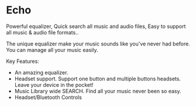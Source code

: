 # Echo

Powerful equalizer, Quick search all music and audio files, Easy to support all music & audio file formats..

The unique equalizer make your music sounds like you've never had before.
You can manage all your music easily.

Key Features:
* An amazing equalizer.
* Headset support. Support one button and multiple buttons headsets. Leave your device in the pocket!
* Music Library wide SEARCH. Find all your music never been so easy.
* Headset/Bluetooth Controls
